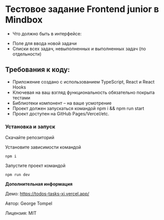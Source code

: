 
  # Тестовое задание Frontend junior в Mindbox

  * Что должно быть в интерфейсе:

  - Поле для ввода новой задачи
  - Списки всех задач, невыполненных и выполненных задач (по отдельности)

  ## Требования к коду:

  - Приложение создано с использованием TypeScript, React и React Hooks
  - Ключевая на ваш взгляд функциональность обязательно покрыта тестами
  - Библиотеки компонент – на ваше усмотрение
  - Проект должен запускаться командой npm i && npm run start
  - Проект доступен на GitHub Pages/Vercel/etc.

  ### Установка и запуск

  Скачайте репозиторий

  Установите зависимости командой

  `npm i`

  Запустите проект командой

  `npm run dev`

  **Дополнительная информация**

Демо: https://todos-tasks-xi.vercel.app/

Автор: George Tompel

Лицензия: MIT
